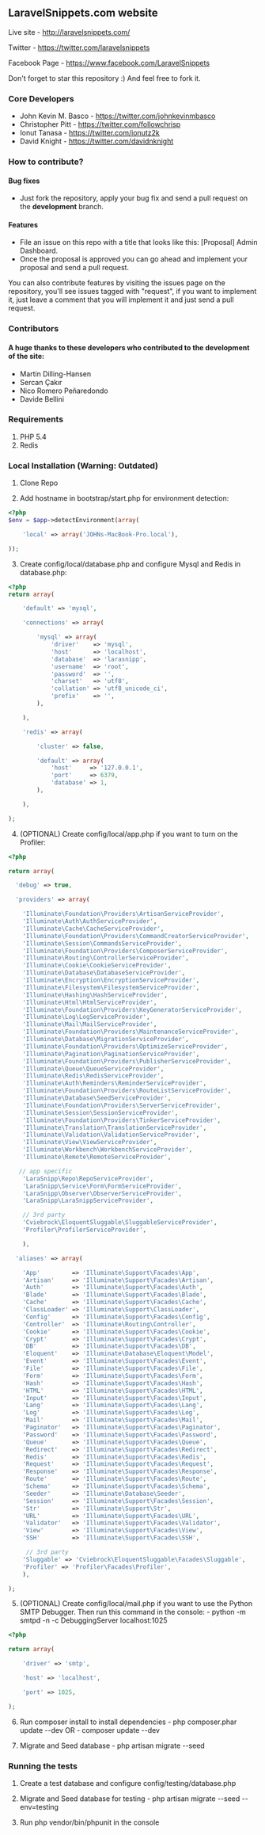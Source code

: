 ## LaravelSnippets.com website

Live site - http://laravelsnippets.com/

Twitter - https://twitter.com/laravelsnippets

Facebook Page - https://www.facebook.com/LaravelSnippets

Don't forget to star this repository :) And feel free to fork it.

### Core Developers
- John Kevin M. Basco - https://twitter.com/johnkevinmbasco
- Christopher Pitt - https://twitter.com/followchrisp
- Ionut Tanasa - https://twitter.com/ionutz2k
- David Knight - https://twitter.com/davidnknight

### How to contribute?

#### Bug fixes
- Just fork the repository, apply your bug fix and send a pull request on the **development** branch.

#### Features
- File an issue on this repo with a title that looks like this: [Proposal] Admin Dashboard.
- Once the proposal is approved you can go ahead and implement your proposal and send a pull request.

You can also contribute features by visiting the issues page on the repository, you'll see issues
tagged with "request", if you want to implement it, just leave a comment that you will implement it and
just send a pull request.

### Contributors

#### A huge thanks to these developers who contributed to the development of the site:
- Martin Dilling-Hansen
- Sercan Çakır
- Nico Romero Peñaredondo
- Davide Bellini

### Requirements

1. PHP 5.4
2. Redis

### Local Installation (Warning: Outdated)

1. Clone Repo

2. Add hostname in bootstrap/start.php for environment detection:

```PHP
<?php
$env = $app->detectEnvironment(array(

    'local' => array('JOHNs-MacBook-Pro.local'),

));
```

3. Create config/local/database.php and configure Mysql and Redis in database.php:

```PHP
<?php
return array(

    'default' => 'mysql',

    'connections' => array(

        'mysql' => array(
            'driver'    => 'mysql',
            'host'      => 'localhost',
            'database'  => 'larasnipp',
            'username'  => 'root',
            'password'  => '',
            'charset'   => 'utf8',
            'collation' => 'utf8_unicode_ci',
            'prefix'    => '',
        ),

    ),

    'redis' => array(

        'cluster' => false,

        'default' => array(
            'host'     => '127.0.0.1',
            'port'     => 6379,
            'database' => 1,
        ),

    ),

);
```

4. (OPTIONAL) Create config/local/app.php if you want to turn on the Profiler:

```PHP
<?php

return array(

  'debug' => true,

  'providers' => array(

    'Illuminate\Foundation\Providers\ArtisanServiceProvider',
    'Illuminate\Auth\AuthServiceProvider',
    'Illuminate\Cache\CacheServiceProvider',
    'Illuminate\Foundation\Providers\CommandCreatorServiceProvider',
    'Illuminate\Session\CommandsServiceProvider',
    'Illuminate\Foundation\Providers\ComposerServiceProvider',
    'Illuminate\Routing\ControllerServiceProvider',
    'Illuminate\Cookie\CookieServiceProvider',
    'Illuminate\Database\DatabaseServiceProvider',
    'Illuminate\Encryption\EncryptionServiceProvider',
    'Illuminate\Filesystem\FilesystemServiceProvider',
    'Illuminate\Hashing\HashServiceProvider',
    'Illuminate\Html\HtmlServiceProvider',
    'Illuminate\Foundation\Providers\KeyGeneratorServiceProvider',
    'Illuminate\Log\LogServiceProvider',
    'Illuminate\Mail\MailServiceProvider',
    'Illuminate\Foundation\Providers\MaintenanceServiceProvider',
    'Illuminate\Database\MigrationServiceProvider',
    'Illuminate\Foundation\Providers\OptimizeServiceProvider',
    'Illuminate\Pagination\PaginationServiceProvider',
    'Illuminate\Foundation\Providers\PublisherServiceProvider',
    'Illuminate\Queue\QueueServiceProvider',
    'Illuminate\Redis\RedisServiceProvider',
    'Illuminate\Auth\Reminders\ReminderServiceProvider',
    'Illuminate\Foundation\Providers\RouteListServiceProvider',
    'Illuminate\Database\SeedServiceProvider',
    'Illuminate\Foundation\Providers\ServerServiceProvider',
    'Illuminate\Session\SessionServiceProvider',
    'Illuminate\Foundation\Providers\TinkerServiceProvider',
    'Illuminate\Translation\TranslationServiceProvider',
    'Illuminate\Validation\ValidationServiceProvider',
    'Illuminate\View\ViewServiceProvider',
    'Illuminate\Workbench\WorkbenchServiceProvider',
    'Illuminate\Remote\RemoteServiceProvider',

   // app specific
    'LaraSnipp\Repo\RepoServiceProvider',
    'LaraSnipp\Service\Form\FormServiceProvider',
    'LaraSnipp\Observer\ObserverServiceProvider',
    'LaraSnipp\LaraSnippServiceProvider',

    // 3rd party
    'Cviebrock\EloquentSluggable\SluggableServiceProvider',
    'Profiler\ProfilerServiceProvider',

    ),

  'aliases' => array(

    'App'         => 'Illuminate\Support\Facades\App',
    'Artisan'     => 'Illuminate\Support\Facades\Artisan',
    'Auth'        => 'Illuminate\Support\Facades\Auth',
    'Blade'       => 'Illuminate\Support\Facades\Blade',
    'Cache'       => 'Illuminate\Support\Facades\Cache',
    'ClassLoader' => 'Illuminate\Support\ClassLoader',
    'Config'      => 'Illuminate\Support\Facades\Config',
    'Controller'  => 'Illuminate\Routing\Controller',
    'Cookie'      => 'Illuminate\Support\Facades\Cookie',
    'Crypt'       => 'Illuminate\Support\Facades\Crypt',
    'DB'          => 'Illuminate\Support\Facades\DB',
    'Eloquent'    => 'Illuminate\Database\Eloquent\Model',
    'Event'       => 'Illuminate\Support\Facades\Event',
    'File'        => 'Illuminate\Support\Facades\File',
    'Form'        => 'Illuminate\Support\Facades\Form',
    'Hash'        => 'Illuminate\Support\Facades\Hash',
    'HTML'        => 'Illuminate\Support\Facades\HTML',
    'Input'       => 'Illuminate\Support\Facades\Input',
    'Lang'        => 'Illuminate\Support\Facades\Lang',
    'Log'         => 'Illuminate\Support\Facades\Log',
    'Mail'        => 'Illuminate\Support\Facades\Mail',
    'Paginator'   => 'Illuminate\Support\Facades\Paginator',
    'Password'    => 'Illuminate\Support\Facades\Password',
    'Queue'       => 'Illuminate\Support\Facades\Queue',
    'Redirect'    => 'Illuminate\Support\Facades\Redirect',
    'Redis'       => 'Illuminate\Support\Facades\Redis',
    'Request'     => 'Illuminate\Support\Facades\Request',
    'Response'    => 'Illuminate\Support\Facades\Response',
    'Route'       => 'Illuminate\Support\Facades\Route',
    'Schema'      => 'Illuminate\Support\Facades\Schema',
    'Seeder'      => 'Illuminate\Database\Seeder',
    'Session'     => 'Illuminate\Support\Facades\Session',
    'Str'         => 'Illuminate\Support\Str',
    'URL'         => 'Illuminate\Support\Facades\URL',
    'Validator'   => 'Illuminate\Support\Facades\Validator',
    'View'        => 'Illuminate\Support\Facades\View',
    'SSH'         => 'Illuminate\Support\Facades\SSH',

     // 3rd party
    'Sluggable' => 'Cviebrock\EloquentSluggable\Facades\Sluggable',
    'Profiler' => 'Profiler\Facades\Profiler',
    ),

);
```

5. (OPTIONAL) Create config/local/mail.php if you want to use the Python SMTP
    Debugger. Then run this command in the console:
        - python -m smtpd -n -c DebuggingServer localhost:1025

```PHP
<?php

return array(

    'driver' => 'smtp',

    'host' => 'localhost',

    'port' => 1025,

);
```

6. Run composer install to install dependencies
        - php composer.phar update --dev
        OR
        - composer update --dev

7. Migrate and Seed database
        - php artisan migrate --seed


### Running the tests

1. Create a test database and configure config/testing/database.php

2. Migrate and Seed database for testing
        - php artisan migrate --seed --env=testing

3. Run php vendor/bin/phpunit in the console
